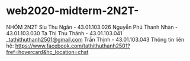 # web2020-midterm-2N2T-
NHÓM 2N2T
Siu Thu Ngân - 43.01.103.026
Nguyễn Phú Thanh Nhàn - 43.01.103.030
Tạ Thị Thu Thánh - 43.01.103.041 _tathithuthanh2501@gmail.com
Trần Thịnh - 43.01.103.043
Thông tin liên hệ: https://www.facebook.com/tathithuthanh2501?fref=hovercard&hc_location=chat
